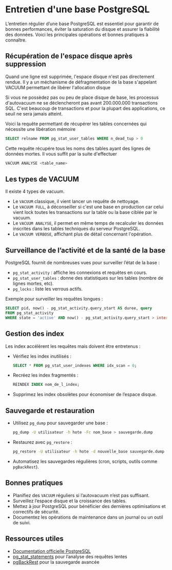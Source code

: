 # Entretien d'une base PostgreSQL

L’entretien régulier d’une base PostgreSQL est essentiel pour garantir de bonnes performances, éviter la saturation du disque et assurer la fiabilité des données. Voici les principales opérations et bonnes pratiques à connaître.

## Récupération de l'espace disque après suppression

Quand une ligne est supprimée, l'espace disque n'est pas directement rendue. Il y a
un méchanisme de défragmentation de la base s'appelant VACUUM permettant de libérer
l'allocation disque

Si vous ne possèdez pas ou peu de place disque de base, les processus d'autovacuum ne se
déclencheront pas avant 200.000.000 transactions SQL. C'est beaucoup de transactions et pour la
plupart des applications, ce seuil ne sera jamais atteint.

Voici la requête permettant de récupérer les tables concernées qui nécessite une libération mémoire

```sql
SELECT relname FROM pg_stat_user_tables WHERE n_dead_tup > 0
```

Cette requête récupére tous les noms des tables ayant des lignes de données mortes. Il vous suffit par la suite d'effectuer

```sql
VACUUM ANALYSE <table_name>
```

## Les types de VACUUM

Il existe 4 types de vacuum.

- Le `VACUUM` classique, il vient lancer un requête de nettoyage.
- Le `VACUUM FULL`, à déconseiller si c'est une base en production car celui vient lock toutes les transactions sur la table ou la base ciblée par le vacuum.
- Le `VACUUM ANALYSE`, il permet en même temps de recalculer les données inscrites dans les tables techniques du serveur PostgreSQL.
- Le `VACUUM VERBOSE`, affichant plus de détail concernant l'opération.

## Surveillance de l’activité et de la santé de la base

PostgreSQL fournit de nombreuses vues pour surveiller l’état de la base :

- `pg_stat_activity` : affiche les connexions et requêtes en cours.
- `pg_stat_user_tables` : donne des statistiques sur les tables (nombre de lignes mortes, etc).
- `pg_locks` : liste les verrous actifs.

Exemple pour surveiller les requêtes longues :
```sql
SELECT pid, now() - pg_stat_activity.query_start AS duree, query
FROM pg_stat_activity
WHERE state = 'active' AND now() - pg_stat_activity.query_start > interval '5 minutes';
```

## Gestion des index

Les index accélèrent les requêtes mais doivent être entretenus :
- Vérifiez les index inutilisés :
  ```sql
  SELECT * FROM pg_stat_user_indexes WHERE idx_scan = 0;
  ```
- Recréez les index fragmentés :
  ```sql
  REINDEX INDEX nom_de_l_index;
  ```
- Supprimez les index obsolètes pour économiser de l’espace disque.

## Sauvegarde et restauration

- Utilisez `pg_dump` pour sauvegarder une base :
  ```sh
  pg_dump -U utilisateur -h hote -Fc nom_base > sauvegarde.dump
  ```
- Restaurez avec `pg_restore` :
  ```sh
  pg_restore -U utilisateur -h hote -d nouvelle_base sauvegarde.dump
  ```
- Automatisez les sauvegardes régulières (cron, scripts, outils comme `pgBackRest`).

## Bonnes pratiques
- Planifiez des `VACUUM` réguliers si l’autovacuum n’est pas suffisant.
- Surveillez l’espace disque et la croissance des tables.
- Mettez à jour PostgreSQL pour bénéficier des dernières optimisations et correctifs de sécurité.
- Documentez les opérations de maintenance dans un journal ou un outil de suivi.

## Ressources utiles
- [Documentation officielle PostgreSQL](https://www.postgresql.org/docs/)
- [pg_stat_statements](https://www.postgresql.org/docs/current/pgstatstatements.html) pour l’analyse des requêtes lentes
- [pgBackRest](https://pgbackrest.org/) pour la sauvegarde avancée
